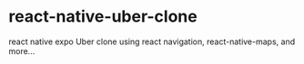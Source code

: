 # react-native-uber-clone
react native expo Uber clone using react navigation, react-native-maps, and more...
